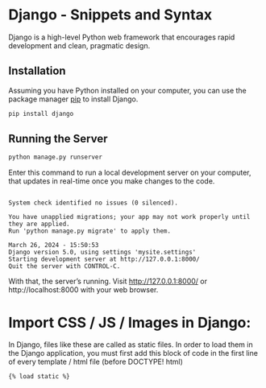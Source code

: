 # Django - Snippets and Syntax

Django is a high-level Python web framework that encourages rapid development and clean, pragmatic design.

## Installation

Assuming you have Python installed on your computer, you can use the package manager [pip](https://pip.pypa.io/en/stable/) to install Django.

```bash
pip install django
```

## Running the Server

```python
python manage.py runserver
```
Enter this command to run a local development server on your computer, that updates in real-time once you make changes to the code.
```Performing system checks...

System check identified no issues (0 silenced).

You have unapplied migrations; your app may not work properly until they are applied.
Run 'python manage.py migrate' to apply them.

March 26, 2024 - 15:50:53
Django version 5.0, using settings 'mysite.settings'
Starting development server at http://127.0.0.1:8000/ 
Quit the server with CONTROL-C.
```

With that, the server’s running. Visit http://127.0.0.1:8000/ or http://localhost:8000 with your web browser.

# Import CSS / JS / Images in Django:
In Django, files like these are called as static files. In order to load them in the Django application, you must first  add this block of code in the first line of every template / html file (before DOCTYPE! html)

```bash
{% load static %}
```
